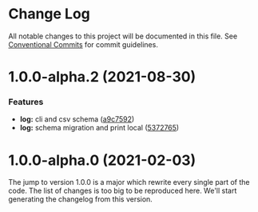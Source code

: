 # Change Log

All notable changes to this project will be documented in this file.
See [Conventional Commits](https://conventionalcommits.org) for commit guidelines.

# 1.0.0-alpha.2 (2021-08-30)


### Features

* **log:** cli and csv schema ([a9c7592](https://github.com/adaltas/node-nikita/commit/a9c75922e48559691cd94bebc5933c1c35ffb707))
* **log:** schema migration and print local ([5372765](https://github.com/adaltas/node-nikita/commit/5372765dadb22f865940af671a7efc3764938d7b))





# 1.0.0-alpha.0 (2021-02-03)

The jump to version 1.0.0 is a major which rewrite every single part of the code. The list of changes is too big to be reproduced here. We'll start generating the changelog from this version.
